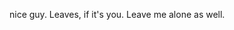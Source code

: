 nice guy.
Leaves, if it's you. Leave me alone as well.

<!---
joshcassell4/joshcassell4 is a ✨ special ✨ repository because its `README.md` (this file) appears on your GitHub profile.
You can click the Preview link to take a look at your changes.
--->

